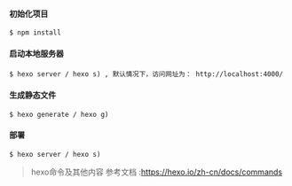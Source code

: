 #### 初始化项目
`$ npm install`

#### 启动本地服务器
`$ hexo server / hexo s) , 默认情况下，访问网址为： http://localhost:4000/`

#### 生成静态文件
`$ hexo generate / hexo g)`

#### 部署
`$ hexo server / hexo s)`

>hexo命令及其他内容 参考文档 :https://hexo.io/zh-cn/docs/commands